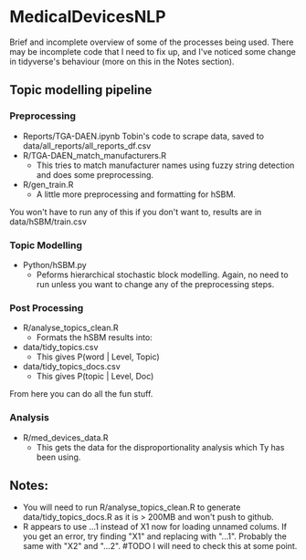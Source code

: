 # MedicalDevicesNLP

Brief and incomplete overview of some of the processes being used. There may be incomplete code that I need to fix up, and I've noticed some change in tidyverse's behaviour (more on this in the Notes section).

## Topic modelling pipeline

### Preprocessing
- Reports/TGA-DAEN.ipynb
Tobin's code to scrape data, saved to data/all_reports/all_reports_df.csv
- R/TGA-DAEN_match_manufacturers.R
  - This tries to match manufacturer names using fuzzy string detection and does some preprocessing.
- R/gen_train.R
  - A little more preprocessing and formatting for hSBM.

You won't have to run any of this if you don't want to, results are in data/hSBM/train.csv

### Topic Modelling
- Python/hSBM.py
  - Peforms hierarchical stochastic block modelling. Again, no need to run unless you want to change any of the preprocessing steps.

### Post Processing
- R/analyse_topics_clean.R
  - Formats the hSBM results into:
- data/tidy_topics.csv
  - This gives P(word | Level, Topic)
- data/tidy_topics_docs.csv
  - This gives P(topic | Level, Doc)

From here you can do all the fun stuff. 

### Analysis
- R/med_devices_data.R
  - This gets the data for the disproportionality analysis which Ty has been using.

## Notes: 
- You will need to run R/analyse_topics_clean.R to generate data/tidy_topics_docs.R as it is > 200MB and won't push to github.
- R appears to use ...1 instead of X1 now for loading unnamed colums. If you get an error, try finding "X1" and replacing with "...1". Probably the same with "X2" and "...2". #TODO I will need to check this at some point.

